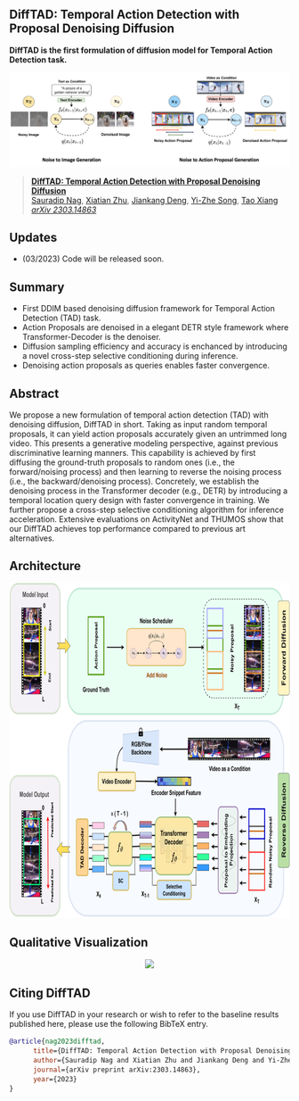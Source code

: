 ## DiffTAD: Temporal Action Detection with Proposal Denoising Diffusion

**DiffTAD is the first formulation of diffusion model for Temporal Action Detection task.**

<!-- ![]( =250x250) -->
<p align="center">
<img src="assets/teaser.png" >
  </p>

> [**DiffTAD: Temporal Action Detection with Proposal Denoising Diffusion**](https://arxiv.org/abs/2303.14863)               
> [Sauradip Nag](https://sauradip.github.io/), [Xiatian Zhu](https://xiatian-zhu.github.io/), [Jiankang Deng](https://jiankangdeng.github.io/), [Yi-Zhe Song](https://scholar.google.co.uk/citations?user=irZFP_AAAAAJ&hl=en), [Tao Xiang](https://scholar.google.co.uk/citations?user=MeS5d4gAAAAJ&hl=en)             
> *[arXiv 2303.14863](https://arxiv.org/abs/2303.14863)* 

## Updates
- (03/2023) Code will be released soon.

## Summary
- First DDIM based denoising diffusion framework for Temporal Action Detection (TAD) task.
- Action Proposals are denoised in a elegant DETR style framework where Transformer-Decoder is the denoiser. 
- Diffusion sampling efficiency and accuracy is enchanced by introducing a novel cross-step selective conditioning during inference.
- Denoising action proposals as queries enables faster convergence.

## Abstract
We propose a new formulation of temporal action detection (TAD) with denoising diffusion, DiffTAD in short.
Taking as input random temporal proposals, it can yield action proposals accurately given an untrimmed long video.
This presents a generative modeling perspective, against
previous discriminative learning manners. This capability
is achieved by first diffusing the ground-truth proposals to
random ones (i.e., the forward/noising process) and then
learning to reverse the noising process (i.e., the backward/denoising process). Concretely, we establish the denoising
process in the Transformer decoder (e.g., DETR) by introducing a temporal location query design with faster convergence in training. We further propose a cross-step selective conditioning algorithm for inference acceleration. Extensive evaluations on ActivityNet and THUMOS show that
our DiffTAD achieves top performance compared to previous art alternatives.

## Architecture
<p align="center">
<img src="assets/fig2_v4.png" width="800" height="600" >
  </p>
  
## Qualitative Visualization

<p align="center">
<img src="assets/DiffTAD_visual_v2.png" >
  </p>

## Citing DiffTAD

If you use DiffTAD in your research or wish to refer to the baseline results published here, please use the following BibTeX entry.

```BibTeX
@article{nag2023difftad,
      title={DiffTAD: Temporal Action Detection with Proposal Denoising Diffusion},
      author={Sauradip Nag and Xiatian Zhu and Jiankang Deng and Yi-Zhe Song and Tao Xiang},
      journal={arXiv preprint arXiv:2303.14863},
      year={2023}
}
```
